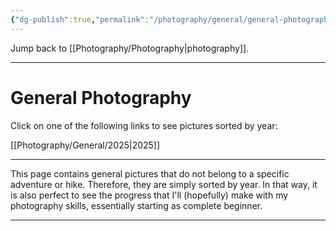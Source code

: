 ```yaml
---
{"dg-publish":true,"permalink":"/photography/general/general-photography/","hide":"true","updated":"2025-07-05T20:21:51.227+02:00"}
---
```


Jump back to [[Photography/Photography\|photography]].

---
# General Photography
Click on one of the following links to see pictures sorted by year:

[[Photography/General/2025\|2025]]

---
This page contains general pictures that do not belong to a specific adventure or hike. Therefore, they are simply sorted by year. In that way, it is also perfect to see the progress that I'll (hopefully) make with my photography skills, essentially starting as complete beginner.

---